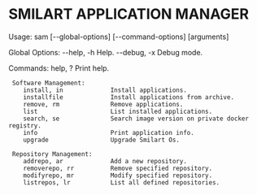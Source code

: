 # SMILART APPLICATION MANAGER #

  Usage:
        sam [--global-options] <command> [--command-options] [arguments]

  Global Options:
        --help, -h              Help.
        --debug, -x             Debug mode.


  Commands:
        help, ?                 Print help.

     Software Management:
        install, in             Install applications.
        installfile             Install applications from archive.
        remove, rm              Remove applications.
        list                    List installed applications.
        search, se              Search image version on private docker registry.
        info                    Print application info.
        upgrade                 Upgrade Smilart Os.

     Repository Management:
        addrepo, ar             Add a new repository.
        removerepo, rr          Remove specified repository.
        modifyrepo, mr          Modify specified repository.
        listrepos, lr           List all defined repositories.